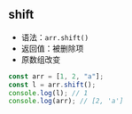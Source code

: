 ## shift

- 语法：`arr.shift()`
- 返回值：被删除项
- 原数组改变

```js
const arr = [1, 2, "a"];
const l = arr.shift();
console.log(l); // 1
console.log(arr); // [2, 'a']
```
